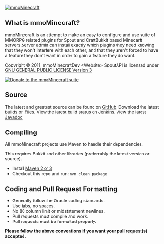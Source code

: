 [![mmoMinecraft][Project Logo]][Website]

What is mmoMinecraft?
---------------------
mmoMinecraft is an attempt to make an easy to configure and use suite of MMORPG related plugins for Spout and CraftBukkit based Minecarft servers.Server admin can install exactly which plugins they need
knowing that they won't interfere with each other, and that they aren't forced to have a feature they don't want in order to gain a feature they do want.

Copyright &copy; 2011, mmoMinecraftDev <[Website]>
SpoutAPI is licensed under [GNU GENERAL PUBLIC LICENSE Version 3][License]

[![Donate to the mmoMinecraft suite][Donate Logo]][Donate]

Source
------
The latest and greatest source can be found on [GitHub].
Download the latest builds on [Files].
View the latest build status on [Jenkins].
View the latest [Javadoc].

Compiling
---------
All mmoMinecraft projects use Maven to handle their dependencies.

This requires Bukkit and other libraries (preferrably the latest version or source).
* Install [Maven 2 or 3](http://maven.apache.org/download.html)
* Checkout this repo and run: `mvn clean package`

Coding and Pull Request Formatting
----------------------------------
* Generally follow the Oracle coding standards.
* Use tabs, no spaces.
* No 80 column limit or midstatement newlines.
* Pull requests must compile and work.
* Pull requests must be formatted properly.

**Please follow the above conventions if you want your pull request(s) accepted.**

[Project Logo]: http://mmo.me.uk/images/mmoMinecraft.png
[License]: http://www.gnu.org/licenses/gpl.html
[Website]: http://mmo.me.uk/
[GitHub]: https://github.com/mmoMinecraftDev/
[Javadoc]: http://jd.mmo.me.uk/
[Files]: http://files.mmo.me.uk/
[Jenkins]: http://ci.mmo.me.uk/
[Donate]: https://www.paypal.com/cgi-bin/webscr?hosted_button_id=ECAE2696RB724&item_name=mmoMinecraft+donation+%28from+github.com%29&cmd=_s-xclick
[Donate Logo]: http://cdn.getspout.org/img/button/donate_paypal_96x96.png
